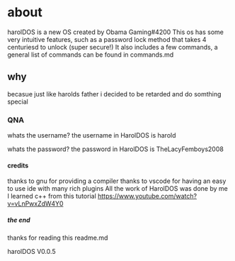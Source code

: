 # about

harolDOS is a new OS created by Obama Gaming#4200
This os has some very intuitive features, such as a password lock method that takes 4 centuriesd to unlock (super secure!)
It also includes a few commands, a general list of commands can be found in commands.md

## why

becasue just like harolds father i decided to be retarded and do somthing special

### QNA

whats the username?
the username in HarolDOS is harold

whats the password?
the password in HarolDOS is TheLacyFemboys2008

#### credits

thanks to gnu for providing a compiler
thanks to vscode for having an easy to use ide with many rich plugins
All the work of HarolDOS was done by me
I learned c++ from this tutorial <https://www.youtube.com/watch?v=vLnPwxZdW4Y0>

##### the end

thanks for reading this readme.md

harolDOS V0.0.5
